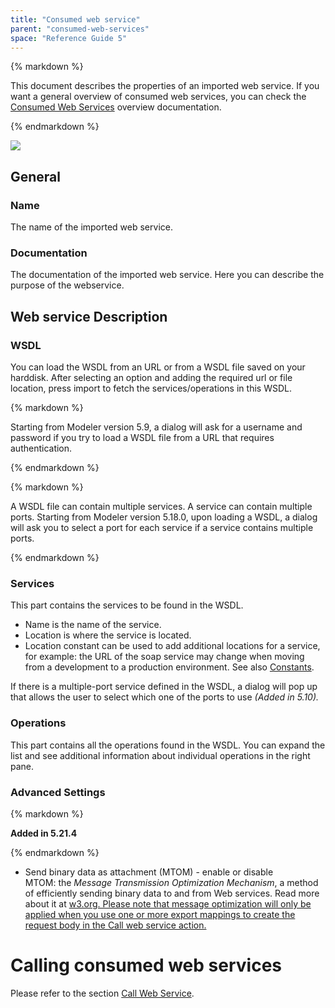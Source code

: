 ```yaml
---
title: "Consumed web service"
parent: "consumed-web-services"
space: "Reference Guide 5"
---
```



<div class="alert alert-warning">{% markdown %}

This document describes the properties of an imported web service. If you want a general overview of consumed web services, you can check the [Consumed Web Services](consumed-web-services) overview documentation.

{% endmarkdown %}</div>

![](attachments/4522009/4751444.png)

## General

### Name

The name of the imported web service.

### Documentation

The documentation of the imported web service. Here you can describe the purpose of the webservice.

## Web service Description

### WSDL

You can load the WSDL from an URL or from a WSDL file saved on your harddisk. After selecting an option and adding the required url or file location, press import to fetch the services/operations in this WSDL.

<div class="alert alert-warning">{% markdown %}

Starting from Modeler version 5.9, a dialog will ask for a username and password if you try to load a WSDL file from a URL that requires authentication.

{% endmarkdown %}</div><div class="alert alert-warning">{% markdown %}

A WSDL file can contain multiple services. A service can contain multiple ports. Starting from Modeler version 5.18.0, upon loading a WSDL, a dialog will ask you to select a port for each service if a service contains multiple ports.

{% endmarkdown %}</div>

### Services

This part contains the services to be found in the WSDL.

*   Name is the name of the service.
*   Location is where the service is located.
*   Location constant can be used to add additional locations for a service, for example: the URL of the soap service may change when moving from a development to a production environment. See also [Constants](constants).

If there is a multiple-port service defined in the WSDL, a dialog will pop up that allows the user to select which one of the ports to use _(Added in 5.10)._

### Operations

This part contains all the operations found in the WSDL. You can expand the list and see additional information about individual operations in the right pane.

### Advanced Settings

<div class="alert alert-info">{% markdown %}

**Added in 5.21.4** 

{% endmarkdown %}</div>

*   Send binary data as attachment (MTOM) - enable or disable MTOM: the _Message Transmission Optimization Mechanism_, a method of efficiently sending binary data to and from Web services. Read more about it at [w3.org. Please note that message optimization will only be applied when you use one or more export mappings to create the request body in the Call web service action.](https://www.w3.org/TR/soap12-mtom/)

# Calling consumed web services

Please refer to the section [Call Web Service](call-web-service).
